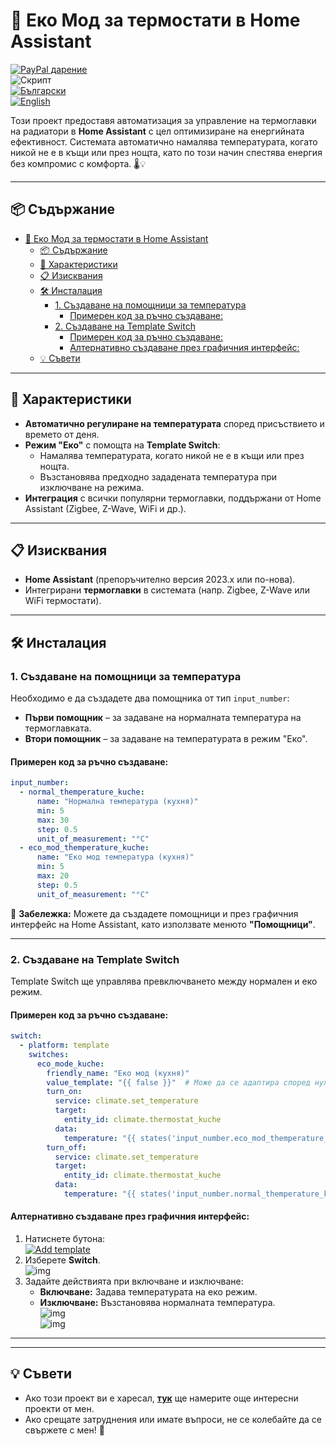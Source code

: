 # 🌿 Еко Мод за термостати в Home Assistant  

[![PayPal дарение](https://img.shields.io/badge/PayPal-Дари-синьо?logo=paypal)](https://www.paypal.com/donate/?hosted_button_id=AAWFZVF2XCP5A)  
![Скрипт](https://img.shields.io/badge/logo-yaml-green?logo=yaml)  
[![Български](https://img.shields.io/badge/БЪЛГАРСКИ-език-green?logo=translate&labelColor=gray&style=flat-square&link=https://example.com/bg)](BG.md)  
[![English](https://img.shields.io/badge/ENGLISH-language-green?logo=translate&labelColor=gray&style=flat-square&link=https://example.com/en)](README.md)  

Този проект предоставя автоматизация за управление на термоглавки на радиатори в **Home Assistant** с цел оптимизиране на енергийната ефективност. Системата автоматично намалява температурата, когато никой не е в къщи или през нощта, като по този начин спестява енергия без компромис с комфорта. 🌡️💡  

---

## 📦 Съдържание  

- [🌿 Еко Мод за термостати в Home Assistant](#-еко-мод-за-термостати-в-home-assistant)
  - [📦 Съдържание](#-съдържание)
  - [🌟 Характеристики](#-характеристики)
  - [📋 Изисквания](#-изисквания)
  - [🛠️ Инсталация](#️-инсталация)
    - [1. Създаване на помощници за температура](#1-създаване-на-помощници-за-температура)
      - [Примерен код за ръчно създаване:](#примерен-код-за-ръчно-създаване)
    - [2. Създаване на Template Switch](#2-създаване-на-template-switch)
      - [Примерен код за ръчно създаване:](#примерен-код-за-ръчно-създаване-1)
      - [Алтернативно създаване през графичния интерфейс:](#алтернативно-създаване-през-графичния-интерфейс)
  - [💡 Съвети](#-съвети)

---

## 🌟 Характеристики  

- **Автоматично регулиране на температурата** според присъствието и времето от деня.  
- **Режим "Еко"** с помощта на **Template Switch**:  
  - Намалява температурата, когато никой не е в къщи или през нощта.  
  - Възстановява предходно зададената температура при изключване на режима.  
- **Интеграция** с всички популярни термоглавки, поддържани от Home Assistant (Zigbee, Z-Wave, WiFi и др.).  

---

## 📋 Изисквания  

- **Home Assistant** (препоръчително версия 2023.x или по-нова).  
- Интегрирани **термоглавки** в системата (напр. Zigbee, Z-Wave или WiFi термостати).  

---

## 🛠️ Инсталация  

### 1. Създаване на помощници за температура  

Необходимо е да създадете два помощника от тип `input_number`:  
- **Първи помощник** – за задаване на нормалната температура на термоглавката.  
- **Втори помощник** – за задаване на температурата в режим "Еко".  

#### Примерен код за ръчно създаване:  

```yaml
input_number:
  - normal_themperature_kuche:
      name: "Нормална температура (кухня)"
      min: 5
      max: 30
      step: 0.5
      unit_of_measurement: "°C"
  - eco_mod_themperature_kuche:
      name: "Еко мод температура (кухня)"
      min: 5
      max: 20
      step: 0.5
      unit_of_measurement: "°C"
```

📌 **Забележка:** Можете да създадете помощници и през графичния интерфейс на Home Assistant, като използвате менюто **"Помощници"**.  

---

### 2. Създаване на Template Switch  

Template Switch ще управлява превключването между нормален и еко режим.  

#### Примерен код за ръчно създаване:  

```yaml
switch:
  - platform: template
    switches:
      eco_mode_kuche:
        friendly_name: "Еко мод (кухня)"
        value_template: "{{ false }}"  # Може да се адаптира според нуждите
        turn_on:
          service: climate.set_temperature
          target:
            entity_id: climate.thermostat_kuche
          data:
            temperature: "{{ states('input_number.eco_mod_themperature_kuche') | float }}"
        turn_off:
          service: climate.set_temperature
          target:
            entity_id: climate.thermostat_kuche
          data:
            temperature: "{{ states('input_number.normal_themperature_kuche') | float }}"
```

#### Алтернативно създаване през графичния интерфейс:  

1. Натиснете бутона:  
   [![Add template](/img/button%20ADD%20Temlate.svg)](https://my.home-assistant.io/redirect/config_flow_start?domain=template)  
2. Изберете **Switch**.  
   ![img](/img/Template001.png)  
3. Задайте действията при включване и изключване:  
   - **Включване:** Задава температурата на еко режим.  
   - **Изключване:** Възстановява нормалната температура.  
   ![img](/img/Template002.png)  
   ![img](/img/Template003.png)  

---
---
## 💡 Съвети  

- Ако този проект ви е харесал, [**тук**](https://github.com/Bacard1?tab=repositories) ще намерите още интересни проекти от мен.  
- Ако срещате затруднения или имате въпроси, не се колебайте да се свържете с мен! 📩  
